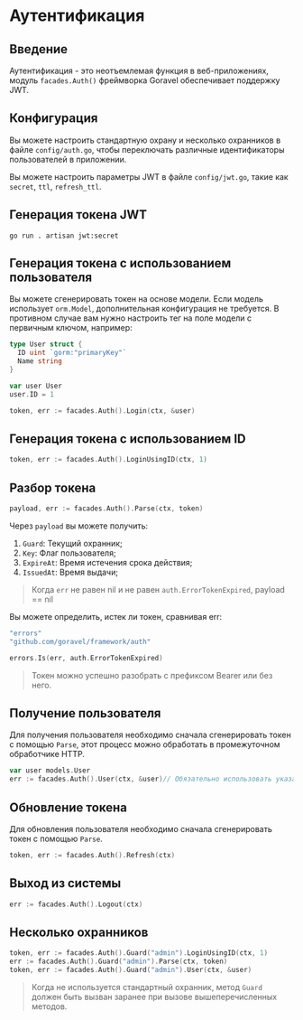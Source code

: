 # Аутентификация

## Введение

Аутентификация - это неотъемлемая функция в веб-приложениях, модуль `facades.Auth()` фреймворка Goravel обеспечивает поддержку JWT.

## Конфигурация

Вы можете настроить стандартную охрану и несколько охранников в файле `config/auth.go`, чтобы переключать различные идентификаторы пользователей в приложении.

Вы можете настроить параметры JWT в файле `config/jwt.go`, такие как `secret`, `ttl`, `refresh_ttl`.

## Генерация токена JWT

```
go run . artisan jwt:secret
```

## Генерация токена с использованием пользователя

Вы можете сгенерировать токен на основе модели. Если модель использует `orm.Model`, дополнительная конфигурация не требуется. В противном случае вам нужно настроить тег на поле модели с первичным ключом, например:

```go
type User struct {
  ID uint `gorm:"primaryKey"`
  Name string
}

var user User
user.ID = 1

token, err := facades.Auth().Login(ctx, &user)
```

## Генерация токена с использованием ID

```go
token, err := facades.Auth().LoginUsingID(ctx, 1)
```

## Разбор токена

```go
payload, err := facades.Auth().Parse(ctx, token)
```

Через `payload` вы можете получить:

1. `Guard`: Текущий охранник;
2. `Key`: Флаг пользователя;
3. `ExpireAt`: Время истечения срока действия;
4. `IssuedAt`: Время выдачи;

> Когда `err` не равен nil и не равен `auth.ErrorTokenExpired`, payload == nil

Вы можете определить, истек ли токен, сравнивая err:

```go
"errors"
"github.com/goravel/framework/auth"

errors.Is(err, auth.ErrorTokenExpired)
```

> Токен можно успешно разобрать с префиксом Bearer или без него.

## Получение пользователя

Для получения пользователя необходимо сначала сгенерировать токен с помощью `Parse`, этот процесс можно обработать в промежуточном обработчике HTTP.

```go
var user models.User
err := facades.Auth().User(ctx, &user)// Обязательно использовать указатель
```

## Обновление токена

Для обновления пользователя необходимо сначала сгенерировать токен с помощью `Parse`.

```go
token, err := facades.Auth().Refresh(ctx)
```

## Выход из системы

```go
err := facades.Auth().Logout(ctx)
```

## Несколько охранников

```go
token, err := facades.Auth().Guard("admin").LoginUsingID(ctx, 1)
err := facades.Auth().Guard("admin").Parse(ctx, token)
token, err := facades.Auth().Guard("admin").User(ctx, &user)
```

> Когда не используется стандартный охранник, метод `Guard` должен быть вызван заранее при вызове вышеперечисленных методов.

<CommentService/>